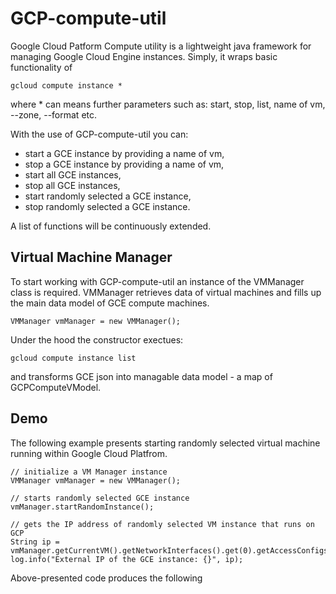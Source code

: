 # GCP-compute-util
Google Cloud Patform Compute utility is a lightweight java framework for managing Google Cloud Engine instances. Simply, it wraps basic functionality of 
```
gcloud compute instance *
```
where * can means further parameters such as: start, stop, list, name of vm, --zone, --format etc.


With the use of GCP-compute-util you can:
<ul>
 <li>start a GCE instance by providing a name of vm,</li>
 <li>stop a GCE instance by providing a name of vm,</li>
 <li>start all GCE instances,</li>
 <li>stop all GCE instances,</li> 
 <li>start randomly selected a GCE instance,</li>
 <li>stop randomly selected a GCE instance.</li>
</ul>

A list of functions will be continuously extended. 

## Virtual Machine Manager
To start working with GCP-compute-util an instance of the VMManager class is required. VMManager retrieves data of virtual
machines and fills up the main data model of GCE compute machines.
```
VMManager vmManager = new VMManager();
```
Under the hood the constructor exectues:
```
gcloud compute instance list
```
and transforms GCE json into managable data model - a map of GCPComputeVModel.

## Demo
The following example presents starting randomly selected virtual machine running within Google Cloud Platfrom.
```
// initialize a VM Manager instance
VMManager vmManager = new VMManager();
		
// starts randomly selected GCE instance
vmManager.startRandomInstance();
		
// gets the IP address of randomly selected VM instance that runs on GCP
String ip = vmManager.getCurrentVM().getNetworkInterfaces().get(0).getAccessConfigs().get(0).getNatIP();
log.info("External IP of the GCE instance: {}", ip);
```
Above-presented code produces the following 



